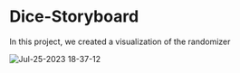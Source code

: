 # Dice-Storyboard
In this project, we created a visualization of the randomizer

![Jul-25-2023 18-37-12](https://github.com/DanilaBolshakov1999/Dice-Storyboard/assets/47753945/cf863694-eb1f-405d-b267-05f9f6567717)

